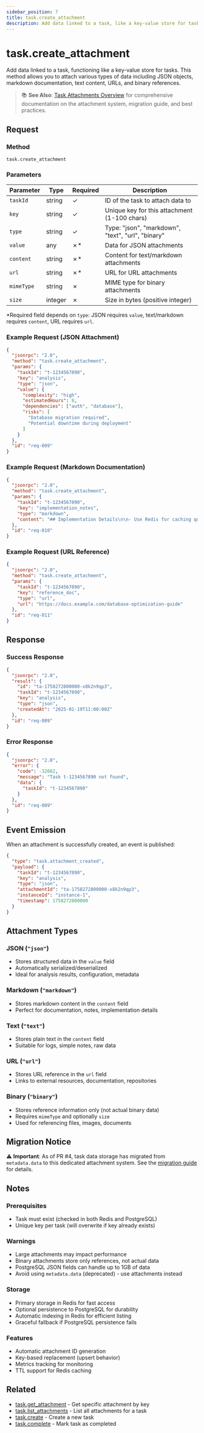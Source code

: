 ```yaml
---
sidebar_position: 7
title: task.create_attachment
description: Add data linked to a task, like a key-value store for tasks
---
```


# task.create_attachment

Add data linked to a task, functioning like a key-value store for tasks. This method allows you to attach various types of data including JSON objects, markdown documentation, text content, URLs, and binary references.

> 📚 **See Also**: [Task Attachments Overview](./attachments) for comprehensive documentation on the attachment system, migration guide, and best practices.

## Request

### Method
`task.create_attachment`

### Parameters

| Parameter | Type | Required | Description |
|-----------|------|----------|-------------|
| `taskId` | string | ✓ | ID of the task to attach data to |
| `key` | string | ✓ | Unique key for this attachment (1-100 chars) |
| `type` | string | ✓ | Type: "json", "markdown", "text", "url", "binary" |
| `value` | any | ✗* | Data for JSON attachments |
| `content` | string | ✗* | Content for text/markdown attachments |
| `url` | string | ✗* | URL for URL attachments |
| `mimeType` | string | ✗ | MIME type for binary attachments |
| `size` | integer | ✗ | Size in bytes (positive integer) |

*Required field depends on `type`: JSON requires `value`, text/markdown requires `content`, URL requires `url`.

### Example Request (JSON Attachment)

```json
{
  "jsonrpc": "2.0",
  "method": "task.create_attachment",
  "params": {
    "taskId": "t-1234567890",
    "key": "analysis",
    "type": "json",
    "value": {
      "complexity": "high",
      "estimatedHours": 8,
      "dependencies": ["auth", "database"],
      "risks": [
        "Database migration required",
        "Potential downtime during deployment"
      ]
    }
  },
  "id": "req-009"
}
```

### Example Request (Markdown Documentation)

```json
{
  "jsonrpc": "2.0",
  "method": "task.create_attachment",
  "params": {
    "taskId": "t-1234567890",
    "key": "implementation_notes",
    "type": "markdown",
    "content": "## Implementation Details\n\n- Use Redis for caching query results\n- Implement rate limiting on API endpoints\n- Add indexes on frequently queried columns\n\n### Performance Targets\n- < 100ms average response time\n- Support 1000 concurrent users"
  },
  "id": "req-010"
}
```

### Example Request (URL Reference)

```json
{
  "jsonrpc": "2.0",
  "method": "task.create_attachment",
  "params": {
    "taskId": "t-1234567890",
    "key": "reference_doc",
    "type": "url",
    "url": "https://docs.example.com/database-optimization-guide"
  },
  "id": "req-011"
}
```

## Response

### Success Response

```json
{
  "jsonrpc": "2.0",
  "result": {
    "id": "ta-1758272800000-x8k2n9qp3",
    "taskId": "t-1234567890",
    "key": "analysis",
    "type": "json",
    "createdAt": "2025-01-19T11:00:00Z"
  },
  "id": "req-009"
}
```

### Error Response

```json
{
  "jsonrpc": "2.0",
  "error": {
    "code": -32602,
    "message": "Task t-1234567890 not found",
    "data": {
      "taskId": "t-1234567890"
    }
  },
  "id": "req-009"
}
```

## Event Emission

When an attachment is successfully created, an event is published:

```json
{
  "type": "task.attachment_created",
  "payload": {
    "taskId": "t-1234567890",
    "key": "analysis",
    "type": "json",
    "attachmentId": "ta-1758272800000-x8k2n9qp3",
    "instanceId": "instance-1",
    "timestamp": 1758272800000
  }
}
```

## Attachment Types

### JSON (`"json"`)
- Stores structured data in the `value` field
- Automatically serialized/deserialized
- Ideal for analysis results, configuration, metadata

### Markdown (`"markdown"`)
- Stores markdown content in the `content` field
- Perfect for documentation, notes, implementation details

### Text (`"text"`)
- Stores plain text in the `content` field
- Suitable for logs, simple notes, raw data

### URL (`"url"`)
- Stores URL reference in the `url` field
- Links to external resources, documentation, repositories

### Binary (`"binary"`)
- Stores reference information only (not actual binary data)
- Requires `mimeType` and optionally `size`
- Used for referencing files, images, documents

## Migration Notice

⚠️ **Important**: As of PR #4, task data storage has migrated from `metadata.data` to this dedicated attachment system. See the [migration guide](./attachments#migration-from-metadata) for details.

## Notes

### Prerequisites
- Task must exist (checked in both Redis and PostgreSQL)
- Unique key per task (will overwrite if key already exists)

### Warnings
- Large attachments may impact performance
- Binary attachments store only references, not actual data
- PostgreSQL JSON fields can handle up to 1GB of data
- Avoid using `metadata.data` (deprecated) - use attachments instead

### Storage
- Primary storage in Redis for fast access
- Optional persistence to PostgreSQL for durability
- Automatic indexing in Redis for efficient listing
- Graceful fallback if PostgreSQL persistence fails

### Features
- Automatic attachment ID generation
- Key-based replacement (upsert behavior)
- Metrics tracking for monitoring
- TTL support for Redis caching

## Related

- [task.get_attachment](./get_attachment) - Get specific attachment by key
- [task.list_attachments](./list_attachments) - List all attachments for a task
- [task.create](./create) - Create a new task
- [task.complete](./complete) - Mark task as completed